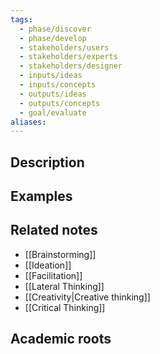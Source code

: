 ```yaml
---
tags:
  - phase/discover
  - phase/develop
  - stakeholders/users
  - stakeholders/experts
  - stakeholders/designer
  - inputs/ideas
  - inputs/concepts
  - outputs/ideas
  - outputs/concepts
  - goal/evaluate
aliases:
---
```


## Description


## Examples 


## Related notes 
- [[Brainstorming]]
- [[Ideation]]
- [[Facilitation]]
- [[Lateral Thinking]]
- [[Creativity|Creative thinking]]
- [[Critical Thinking]]

## Academic roots
